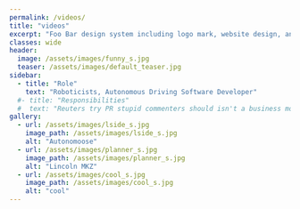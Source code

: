 ```yaml
---
permalink: /videos/
title: "videos"
excerpt: "Foo Bar design system including logo mark, website design, and branding applications."
classes: wide
header:
  image: /assets/images/funny_s.jpg
  teaser: /assets/images/default_teaser.jpg
sidebar:
  - title: "Role"
    text: "Roboticists, Autonomous Driving Software Developer"
  #- title: "Responsibilities"
  #  text: "Reuters try PR stupid commenters should isn't a business model"
gallery:
  - url: /assets/images/lside_s.jpg
    image_path: /assets/images/lside_s.jpg
    alt: "Autonomoose"
  - url: /assets/images/planner_s.jpg
    image_path: /assets/images/planner_s.jpg
    alt: "Lincoln MKZ"
  - url: /assets/images/cool_s.jpg
    image_path: /assets/images/cool_s.jpg
    alt: "cool"
---
```

